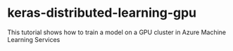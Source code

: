 # keras-distributed-learning-gpu
This tutorial shows how to train a model on a GPU cluster in Azure Machine Learning Services
